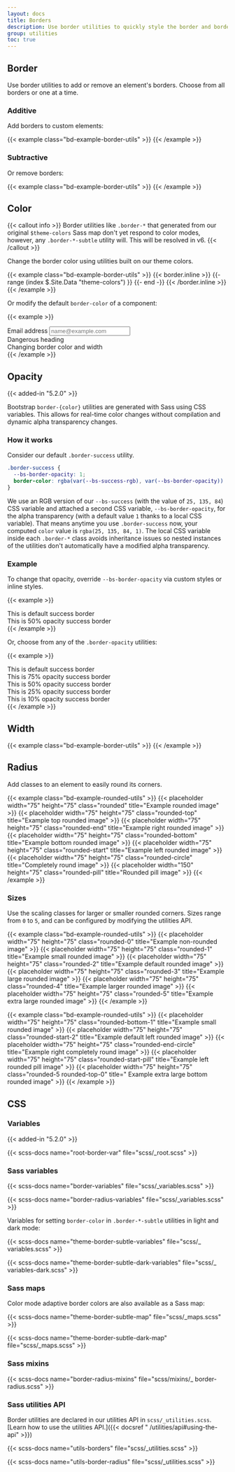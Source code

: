 ```yaml
---
layout: docs
title: Borders
description: Use border utilities to quickly style the border and border-radius of an element. Great for images, buttons, or any other element.
group: utilities
toc: true
---
```


## Border

Use border utilities to add or remove an element's borders. Choose from all
borders or one at a time.

### Additive

Add borders to custom elements:

{{< example class="bd-example-border-utils" >}}
<span class="border"></span>
<span class="border-top"></span>
<span class="border-end"></span>
<span class="border-bottom"></span>
<span class="border-start"></span>
{{< /example >}}

### Subtractive

Or remove borders:

{{< example class="bd-example-border-utils" >}}
<span class="border border-0"></span>
<span class="border border-top-0"></span>
<span class="border border-end-0"></span>
<span class="border border-bottom-0"></span>
<span class="border border-start-0"></span>
{{< /example >}}

## Color

{{< callout info >}}
Border utilities like `.border-*` that generated from our original
`$theme-colors` Sass map don't yet respond to color modes, however, any
`.border-*-subtle` utility will. This will be resolved in v6.
{{< /callout >}}

Change the border color using utilities built on our theme colors.

{{< example class="bd-example-border-utils" >}}
{{< border.inline >}}
{{- range (index $.Site.Data "theme-colors") }}
<span class="border border-{{ .name }}"></span>
<span class="border border-{{ .name }}-subtle"></span>
{{- end -}}
{{< /border.inline >}}
<span class="border border-black"></span>
<span class="border border-white"></span>
{{< /example >}}

Or modify the default `border-color` of a component:

{{< example >}}
<div class="mb-4">
  <label for="exampleFormControlInput1" class="form-label">Email address</label>
  <input type="email" class="form-control border-success" id="exampleFormControlInput1" placeholder="name@example.com">
</div>

<div class="h4 pb-2 mb-4 text-danger border-bottom border-danger">
  Dangerous heading
</div>

<div class="p-3 bg-info bg-opacity-10 border border-info border-start-0 rounded-end">
  Changing border color and width
</div>
{{< /example >}}

## Opacity

{{< added-in "5.2.0" >}}

Bootstrap `border-{color}` utilities are generated with Sass using CSS
variables. This allows for real-time color changes without compilation and
dynamic alpha transparency changes.

### How it works

Consider our default `.border-success` utility.

```css
.border-success {
  --bs-border-opacity: 1;
  border-color: rgba(var(--bs-success-rgb), var(--bs-border-opacity)) !important;
}
```

We use an RGB version of our `--bs-success` (with the value of `25, 135, 84`)
CSS variable and attached a second CSS variable, `--bs-border-opacity`, for the
alpha transparency (with a default value `1` thanks to a local CSS variable).
That means anytime you use `.border-success` now, your computed `color` value is
`rgba(25, 135, 84, 1)`. The local CSS variable inside each `.border-*` class
avoids inheritance issues so nested instances of the utilities don't
automatically have a modified alpha transparency.

### Example

To change that opacity, override `--bs-border-opacity` via custom styles or
inline styles.

{{< example >}}
<div class="border border-success p-2 mb-2">This is default success border</div>
<div class="border border-success p-2" style="--bs-border-opacity: .5;">This is 50% opacity success border</div>
{{< /example >}}

Or, choose from any of the `.border-opacity` utilities:

{{< example >}}
<div class="border border-success p-2 mb-2">This is default success border</div>
<div class="border border-success p-2 mb-2 border-opacity-75">This is 75% opacity success border</div>
<div class="border border-success p-2 mb-2 border-opacity-50">This is 50% opacity success border</div>
<div class="border border-success p-2 mb-2 border-opacity-25">This is 25% opacity success border</div>
<div class="border border-success p-2 border-opacity-10">This is 10% opacity success border</div>
{{< /example >}}

## Width

{{< example class="bd-example-border-utils" >}}
<span class="border border-1"></span>
<span class="border border-2"></span>
<span class="border border-3"></span>
<span class="border border-4"></span>
<span class="border border-5"></span>
{{< /example >}}

## Radius

Add classes to an element to easily round its corners.

{{< example class="bd-example-rounded-utils" >}}
{{< placeholder width="75" height="75" class="rounded" title="Example rounded
image" >}}
{{< placeholder width="75" height="75" class="rounded-top" title="Example top
rounded image" >}}
{{< placeholder width="75" height="75" class="rounded-end" title="Example right
rounded image" >}}
{{< placeholder width="75" height="75" class="rounded-bottom" title="Example
bottom rounded image" >}}
{{< placeholder width="75" height="75" class="rounded-start" title="Example left
rounded image" >}}
{{< placeholder width="75" height="75" class="rounded-circle" title="Completely
round image" >}}
{{< placeholder width="150" height="75" class="rounded-pill" title="Rounded pill
image" >}}
{{< /example >}}

### Sizes

Use the scaling classes for larger or smaller rounded corners. Sizes range from
`0` to `5`, and can be configured by modifying the utilities API.

{{< example class="bd-example-rounded-utils" >}}
{{< placeholder width="75" height="75" class="rounded-0" title="Example
non-rounded image" >}}
{{< placeholder width="75" height="75" class="rounded-1" title="Example small
rounded image" >}}
{{< placeholder width="75" height="75" class="rounded-2" title="Example default
rounded image" >}}
{{< placeholder width="75" height="75" class="rounded-3" title="Example large
rounded image" >}}
{{< placeholder width="75" height="75" class="rounded-4" title="Example larger
rounded image" >}}
{{< placeholder width="75" height="75" class="rounded-5" title="Example extra
large rounded image" >}}
{{< /example >}}

{{< example class="bd-example-rounded-utils" >}}
{{< placeholder width="75" height="75" class="rounded-bottom-1" title="Example
small rounded image" >}}
{{< placeholder width="75" height="75" class="rounded-start-2" title="Example
default left rounded image" >}}
{{< placeholder width="75" height="75" class="rounded-end-circle" title="Example
right completely round image" >}}
{{< placeholder width="75" height="75" class="rounded-start-pill" title="Example
left rounded pill image" >}}
{{< placeholder width="75" height="75" class="rounded-5 rounded-top-0" title="
Example extra large bottom rounded image" >}}
{{< /example >}}

## CSS

### Variables

{{< added-in "5.2.0" >}}

{{< scss-docs name="root-border-var" file="scss/_root.scss" >}}

### Sass variables

{{< scss-docs name="border-variables" file="scss/_variables.scss" >}}

{{< scss-docs name="border-radius-variables" file="scss/_variables.scss" >}}

Variables for setting `border-color` in `.border-*-subtle` utilities in light
and dark mode:

{{< scss-docs name="theme-border-subtle-variables" file="scss/_
variables.scss" >}}

{{< scss-docs name="theme-border-subtle-dark-variables" file="scss/_
variables-dark.scss" >}}

### Sass maps

Color mode adaptive border colors are also available as a Sass map:

{{< scss-docs name="theme-border-subtle-map" file="scss/_maps.scss" >}}

{{< scss-docs name="theme-border-subtle-dark-map" file="scss/_maps.scss" >}}

### Sass mixins

{{< scss-docs name="border-radius-mixins" file="scss/mixins/_
border-radius.scss" >}}

### Sass utilities API

Border utilities are declared in our utilities API in
`scss/_utilities.scss`. [Learn how to use the utilities API.]({{< docsref "
/utilities/api#using-the-api" >}})

{{< scss-docs name="utils-borders" file="scss/_utilities.scss" >}}

{{< scss-docs name="utils-border-radius" file="scss/_utilities.scss" >}}
